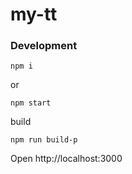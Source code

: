 # my-tt

### Development
```
npm i
```

or
```
npm start
```

build
```
npm run build-p
```

Open http://localhost:3000
